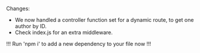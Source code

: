 Changes:

- We now handled a controller function set for a dynamic route, to get one author by ID.
- Check index.js for an extra middleware.

!!! Run 'npm i' to add a new dependency to your file now !!!